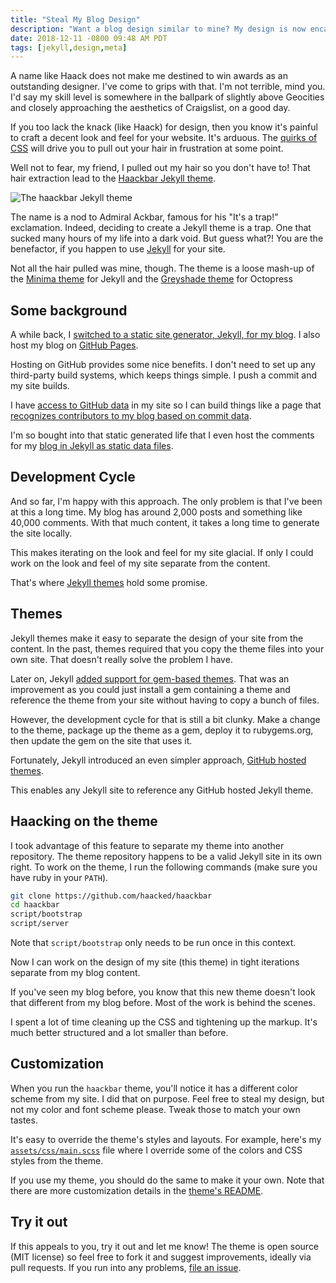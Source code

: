 ```yaml
---
title: "Steal My Blog Design"
description: "Want a blog design similar to mine? My design is now encapsulated in a theme you can reference remotely."
date: 2018-12-11 -0800 09:48 AM PDT
tags: [jekyll,design,meta]
---
```


A name like Haack does not make me destined to win awards as an outstanding designer. I've come to grips with that. I'm not terrible, mind you. I'd say my skill level is somewhere in the ballpark of slightly above Geocities and closely approaching the aesthetics of Craigslist, on a good day.

If you too lack the knack (like Haack) for design, then you know it's painful to craft a decent look and feel for your website. It's arduous. The [quirks of CSS](http://stage.haacked.com/archive/2018/12/03/css-column-list-adventure/) will drive you to pull out your hair in frustration at some point.

Well not to fear, my friend, I pulled out my hair so you don't have to! That hair extraction lead to the [Haackbar Jekyll theme](https://github.com/haacked/haackbar).

![The haackbar Jekyll theme](https://user-images.githubusercontent.com/19977/49748094-ac6e5180-fc59-11e8-93a5-1faee3d1aa61.png)

The name is a nod to Admiral Ackbar, famous for his "It's a trap!" exclamation. Indeed, deciding to create a Jekyll theme is a trap. One that sucked many hours of my life into a dark void. But guess what?! You are the benefactor, if you happen to use [Jekyll](https://jekyllrb.com/) for your site.

Not all the hair pulled was mine, though. The theme is a loose mash-up of the [Minima theme](https://github.com/jekyll/minima) for Jekyll and the [Greyshade theme](https://github.com/shashankmehta/greyshade) for Octopress

## Some background

A while back, I [switched to a static site generator, Jekyll, for my blog](https://haacked.com/archive/2013/12/02/dr-jekyll-and-mr-haack/). I also host my blog on [GitHub Pages](https://pages.github.com).

Hosting on GitHub provides some nice benefits. I don't need to set up any third-party build systems, which keeps things simple. I push a commit and my site builds.

I have [access to GitHub data](https://haacked.com/archive/2014/05/10/github-pages-tricks/) in my site so I can build things like a page that [recognizes contributors to my blog based on commit data](https://haacked.com/contributors/).

I'm so bought into that static generated life that I even host the comments for my [blog in Jekyll as static data files](https://haacked.com/archive/2018/06/24/comments-for-jekyll-blogs/).

## Development Cycle

And so far, I'm happy with this approach. The only problem is that I've been at this a long time. My blog has around 2,000 posts and something like 40,000 comments. With that much content, it takes a long time to generate the site locally.

This makes iterating on the look and feel for my site glacial. If only I could work on the look and feel of my site separate from the content.

That's where [Jekyll themes](https://jekyllrb.com/docs/themes/) hold some promise.

## Themes

Jekyll themes make it easy to separate the design of your site from the content. In the past, themes required that you copy the theme files into your own site. That doesn't really solve the problem I have.

Later on, Jekyll [added support for gem-based themes](https://blog.github.com/2016-08-23-github-pages-now-runs-jekyll-3-2/). That was an improvement as you could just install a gem containing a theme and reference the theme from your site without having to copy a bunch of files.

However, the development cycle for that is still a bit clunky. Make a change to the theme, package up the theme as a gem, deploy it to rubygems.org, then update the gem on the site that uses it.

Fortunately, Jekyll introduced an even simpler approach, [GitHub hosted themes](https://blog.github.com/2017-11-29-use-any-theme-with-github-pages/).

This enables any Jekyll site to reference any GitHub hosted Jekyll theme.

## Haacking on the theme

I took advantage of this feature to separate my theme into another repository. The theme repository happens to be a valid Jekyll site in its own right. To work on the theme, I run the following commands (make sure you have ruby in your `PATH`).

```bash
git clone https://github.com/haacked/haackbar
cd haackbar
script/bootstrap
script/server
```

Note that `script/bootstrap` only needs to be run once in this context.

Now I can work on the design of my site (this theme) in tight iterations separate from my blog content.

If you've seen my blog before, you know that this new theme doesn't look that different from my blog before. Most of the work is behind the scenes.

I spent a lot of time cleaning up the CSS and tightening up the markup. It's much better structured and a lot smaller than before.

## Customization

When you run the `haackbar` theme, you'll notice it has a different color scheme from my site. I did that on purpose. Feel free to steal my design, but not my color and font scheme please. Tweak those to match your own tastes.

It's easy to override the theme's styles and layouts. For example, here's my [`assets/css/main.scss`](https://github.com/Haacked/haacked.com-STAGE/blob/master/assets/css/main.scss) file where I override some of the colors and CSS styles from the theme.

If you use my theme, you should do the same to make it your own. Note that there are more customization details in the [theme's README](https://github.com/Haacked/haackbar/blob/master/README.md).

## Try it out

If this appeals to you, try it out and let me know! The theme is open source (MIT license) so feel free to fork it and suggest improvements, ideally via pull requests. If you run into any problems, [file an issue](https://github.com/Haacked/haackbar/issues/new).